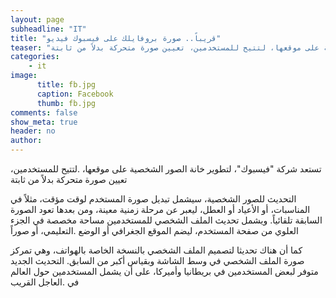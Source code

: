 ```yaml
---
layout: page
subheadline: "IT"
title: "قريباً.. صورة بروفايلك على فيسبوك فيديو"
teaser: "تستعد شركة فيسبوك لتطوير خانة الصور الشخصية على موقعها، لتتيح للمستخدمين، تعيين صورة متحركة بدلاً من ثابتة"
categories:
    - it
image:
      title: fb.jpg
      caption: Facebook
      thumb: fb.jpg
comments: false
show_meta: true
header: no
author:
---
```


تستعد شركة "فيسبوك"، لتطوير خانة الصور الشخصية على موقعها، .لتتيح للمستخدمين، تعيين صورة متحركة بدلاً من ثابتة

التحديث للصور الشخصية، سيشمل تبديل صورة المستخدم لوقت مؤقت، مثلاً في المناسبات، أو الأعياد أو العطل، ليعبر عن مرحلة زمنية معينة، ومن بعدها تعود الصورة السابقة تلقائياً. ويشمل تحديث الملف الشخصي للمستخدمين مساحة مخصصة في الجزء العلوي من صفحة المستخدم، ليضم الموقع الجغرافي أو الوضع .التعليمي، أو صوراً

كما أن هناك تحديثا لتصميم الملف الشخصي بالنسخة الخاصة بالهواتف، وهي تمركز صورة الملف الشخصي في وسط الشاشة وبقياس أكبر من السابق. التحديث الجديد متوفر لبعض المستخدمين في بريطانيا وأميركا، على أن يشمل المستخدمين حول العالم في .العاجل القريب

